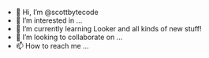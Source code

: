 - 👋 Hi, I’m @scottbytecode
- 👀 I’m interested in ...
- 🌱 I’m currently learning Looker and all kinds of new stuff!
- 💞️ I’m looking to collaborate on ...
- 📫 How to reach me ...

<!---
scottbytecode/scottbytecode is a ✨ special ✨ repository because its `README.md` (this file) appears on your GitHub profile.
You can click the Preview link to take a look at your changes.
--->
